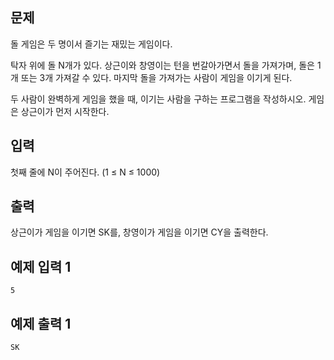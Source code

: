## 문제
돌 게임은 두 명이서 즐기는 재밌는 게임이다.

탁자 위에 돌 N개가 있다. 상근이와 창영이는 턴을 번갈아가면서 돌을 가져가며, 돌은 1개 또는 3개 가져갈 수 있다. 마지막 돌을 가져가는 사람이 게임을 이기게 된다.

두 사람이 완벽하게 게임을 했을 때, 이기는 사람을 구하는 프로그램을 작성하시오. 게임은 상근이가 먼저 시작한다.

## 입력
첫째 줄에 N이 주어진다. (1 ≤ N ≤ 1000)

## 출력
상근이가 게임을 이기면 SK를, 창영이가 게임을 이기면 CY을 출력한다.

## 예제 입력 1 
```
5
```
## 예제 출력 1 
```
SK
```
